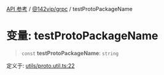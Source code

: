 [API 参考](../../../index.md) / [@142vip/grpc](../index.md) / testProtoPackageName

# 变量: testProtoPackageName

> `const` **testProtoPackageName**: `string`

定义于: [utils/proto.util.ts:22](https://github.com/142vip/core-x/blob/b6807ccf6c96718daee70c368eee9968a0b34d48/packages/grpc/src/utils/proto.util.ts#L22)
